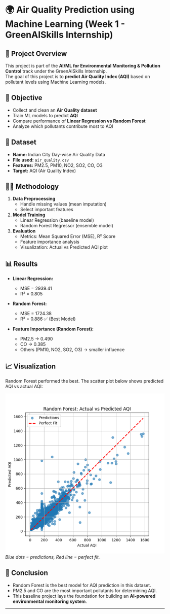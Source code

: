 # 🌍 Air Quality Prediction using Machine Learning (Week 1 - GreenAISkills Internship)

## 📌 Project Overview
This project is part of the **AI/ML for Environmental Monitoring & Pollution Control** track under the GreenAISkills Internship.  
The goal of this project is to **predict Air Quality Index (AQI)** based on pollutant levels using Machine Learning models.

## 🎯 Objective
- Collect and clean an **Air Quality dataset**
- Train ML models to predict **AQI**
- Compare performance of **Linear Regression vs Random Forest**
- Analyze which pollutants contribute most to AQI

## 📂 Dataset
- **Name:** Indian City Day-wise Air Quality Data  
- **File used:** `air_quality.csv`  
- **Features:** PM2.5, PM10, NO2, SO2, CO, O3  
- **Target:** AQI (Air Quality Index)  

## 🧑‍💻 Methodology
1. **Data Preprocessing**
   - Handle missing values (mean imputation)
   - Select important features
2. **Model Training**
   - Linear Regression (baseline model)
   - Random Forest Regressor (ensemble model)
3. **Evaluation**
   - Metrics: Mean Squared Error (MSE), R² Score
   - Feature importance analysis
   - Visualization: Actual vs Predicted AQI plot

## 📊 Results
- **Linear Regression:**  
  - MSE = 2939.41  
  - R² = 0.805  

- **Random Forest:**  
  - MSE = 1724.38  
  - R² = 0.886 ✅ (Best Model)

- **Feature Importance (Random Forest):**  
  - PM2.5 → 0.490  
  - CO → 0.385  
  - Others (PM10, NO2, SO2, O3) → smaller influence  

## 📈 Visualization
Random Forest performed the best. The scatter plot below shows predicted AQI vs actual AQI:  

![Actual vs Predicted AQI](Screenshot.png)  
*Blue dots = predictions, Red line = perfect fit.*  

## 🚀 Conclusion
- Random Forest is the best model for AQI prediction in this dataset.  
- PM2.5 and CO are the most important pollutants for determining AQI.  
- This baseline project lays the foundation for building an **AI-powered environmental monitoring system**.  

---
